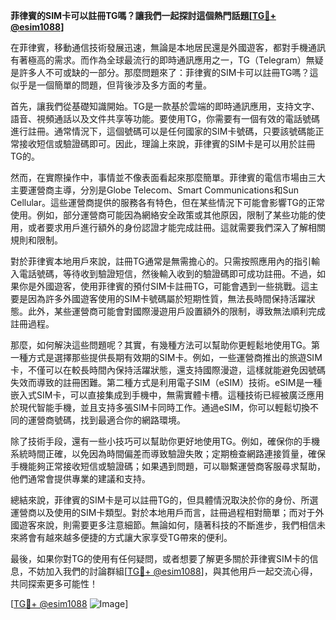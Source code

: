 **菲律賓的SIM卡可以註冊TG嗎？讓我們一起探討這個熱門話題[[TG💪+ @esim1088](https://t.me/s/esim1088)]**

在菲律賓，移動通信技術發展迅速，無論是本地居民還是外國遊客，都對手機通訊有著極高的需求。而作為全球最流行的即時通訊應用之一，TG（Telegram）無疑是許多人不可或缺的一部分。那麼問題來了：菲律賓的SIM卡可以註冊TG嗎？這似乎是一個簡單的問題，但背後涉及多方面的考量。

首先，讓我們從基礎知識開始。TG是一款基於雲端的即時通訊應用，支持文字、語音、視頻通話以及文件共享等功能。要使用TG，你需要有一個有效的電話號碼進行註冊。通常情況下，這個號碼可以是任何國家的SIM卡號碼，只要該號碼能正常接收短信或驗證碼即可。因此，理論上來說，菲律賓的SIM卡是可以用於註冊TG的。

然而，在實際操作中，事情並不像表面看起來那麼簡單。菲律賓的電信市場由三大主要運營商主導，分別是Globe Telecom、Smart Communications和Sun Cellular。這些運營商提供的服務各有特色，但在某些情況下可能會影響TG的正常使用。例如，部分運營商可能因為網絡安全政策或其他原因，限制了某些功能的使用，或者要求用戶進行額外的身份認證才能完成註冊。這就需要我們深入了解相關規則和限制。

對於菲律賓本地用戶來說，註冊TG通常是無需擔心的。只需按照應用內的指引輸入電話號碼，等待收到驗證短信，然後輸入收到的驗證碼即可成功註冊。不過，如果你是外國遊客，使用菲律賓的預付SIM卡註冊TG，可能會遇到一些挑戰。這主要是因為許多外國遊客使用的SIM卡號碼屬於短期性質，無法長時間保持活躍狀態。此外，某些運營商可能會對國際漫遊用戶設置額外的限制，導致無法順利完成註冊過程。

那麼，如何解決這些問題呢？其實，有幾種方法可以幫助你更輕鬆地使用TG。第一種方式是選擇那些提供長期有效期的SIM卡。例如，一些運營商推出的旅遊SIM卡，不僅可以在較長時間內保持活躍狀態，還支持國際漫遊，這樣就能避免因號碼失效而導致的註冊困難。第二種方式是利用電子SIM（eSIM）技術。eSIM是一種嵌入式SIM卡，可以直接集成到手機中，無需實體卡槽。這種技術已經被廣泛應用於現代智能手機，並且支持多張SIM卡同時工作。通過eSIM，你可以輕鬆切換不同的運營商號碼，找到最適合你的網路環境。

除了技術手段，還有一些小技巧可以幫助你更好地使用TG。例如，確保你的手機系統時間正確，以免因為時間偏差而導致驗證失敗；定期檢查網路連接質量，確保手機能夠正常接收短信或驗證碼；如果遇到問題，可以聯繫運營商客服尋求幫助，他們通常會提供專業的建議和支持。

總結來說，菲律賓的SIM卡是可以註冊TG的，但具體情況取決於你的身份、所選運營商以及使用的SIM卡類型。對於本地用戶而言，註冊過程相對簡單；而对于外國遊客來說，則需要更多注意細節。無論如何，隨著科技的不斷進步，我們相信未來將會有越來越多便捷的方式讓大家享受TG帶來的便利。

最後，如果你對TG的使用有任何疑問，或者想要了解更多關於菲律賓SIM卡的信息，不妨加入我們的討論群組[[TG💪+ @esim1088](https://t.me/s/esim1088)]，與其他用戶一起交流心得，共同探索更多可能性！

[[TG💪+ @esim1088](https://t.me/s/esim1088) ![Image](https://i.postimg.cc/4NQfJmqS/Snipaste-2025-05-13-00-14-12.png)]
